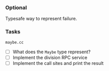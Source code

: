 ### Optional

Typesafe way to represent failure.

### Tasks

`maybe.cc`

- [ ] What does the `Maybe` type represent?
- [ ] Implement the division RPC service
- [ ] Implement the call sites and print the result
